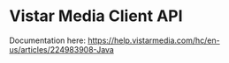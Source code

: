 # Vistar Media Client API

Documentation here:
https://help.vistarmedia.com/hc/en-us/articles/224983908-Java
